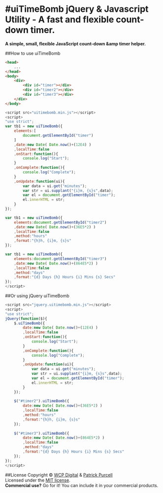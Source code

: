 #uiTimeBomb jQuery &amp; Javascript Utility - A fast and flexible count-down timer.
================================

**A simple, small, flexible JavaScript count-down &amp timer helper.**

##How to use uiTimeBomb
```html
<head>
	...
</head>
<body>
	<div>
		<div id="timer"></div>
		<div id="timer2"></div>
		<div id="timer3"></div>
	</div>
</body>
```

```js
<script src="uitimebomb.min.js"></script>
<script>
"use strict";
var tb1 = new uiTimeBomb({
	elements:[
		document.getElementById("timer")
	]
	,date:new Date( Date.now()+(12E4) )
	,localTime:false
	,onStart:function(){
		console.log("Start");
	}
	,onComplete:function(){
		console.log("Complete");
	}
	,onUpdate:function(ui){
		var data = ui.get("minutes");
		var str = ui.supplant("{i}m, {s}s",data);
		var el = document.getElementById("timer");
		el.innerHTML = str;
	}
});

var tb1 = new uiTimeBomb({
	elements:document.getElementById("timer2")
	,date:new Date( Date.now()+(36E5*2) )
	,localTime:false
	,method:"hours"
	,format:"{h}h, {i}m, {s}s"
});

var tb1 = new uiTimeBomb({
	elements:document.getElementById("timer3")
	,date:new Date( Date.now()+(864E5*2) )
	,localTime:false
	,method:"days"
	,format:"{d} Days {h} Hours {i} Mins {s} Secs"
});
</script>
```

##Or using jQuery uiTimeBomb
```js
<script src="jquery.uitimebomb.min.js"></script>
<script>
"use strict";
jQuery(function($){
	$.uiTimeBomb({
		date:new Date( Date.now()+(12E4) )
		,localTime:false
		,onStart:function(){
			console.log("Start");
		}
		,onComplete:function(){
			console.log("Complete");
		}
		,onUpdate:function(ui){
			var data = ui.get("minutes");
			var str = ui.supplant("{i}m, {s}s",data);
			var el = document.getElementById("timer");
			el.innerHTML = str;
		}
	});
	
	$("#timer2").uiTimeBomb({
		date:new Date( Date.now()+(36E5*2) )
		,localTime:false
		,method:"hours"
		,format:"{h}h, {i}m, {s}s"
	});
	
	$("#timer3").uiTimeBomb({
		date:new Date( Date.now()+(864E5*2) )
		,localTime:false
		,method:"days"
		,format:"{d} Days {h} Hours {i} Mins {s} Secs"
	});
});
</script>
```


##License
Copyright &copy; [WCP Digital](http://www.wcpdigital.com.au) &amp; [Patrick Purcell](http://patrickpurcell.bio)<br>
Licensed under the [MIT license](http://www.opensource.org/licenses/mit-license.php).
<br>**Commercial use?** Go for it! You can include it in your commercial products.
